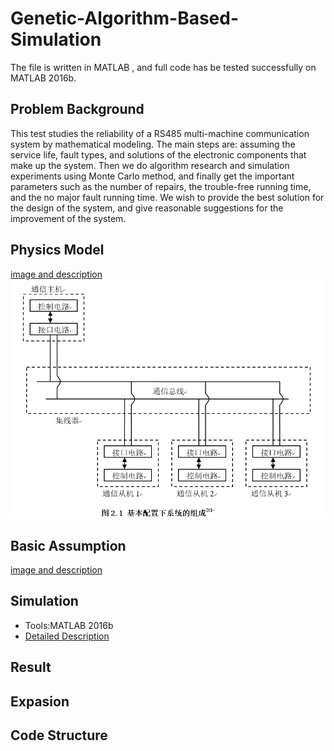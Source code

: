 # Genetic-Algorithm-Based-Simulation
The file is written in MATLAB , and full code has be tested successfully on MATLAB 2016b.
## Problem Background

This test studies the reliability of a RS485 multi-machine communication system by mathematical 
modeling. The main steps are: assuming the service life, fault types, and solutions of the electronic 
components that make up the system. Then we do algorithm research and simulation experiments using 
Monte Carlo method, and finally get the important parameters such as the number of repairs, the 
trouble-free running time, and the no major fault running time. We wish to provide the best solution for 
the design of the system, and give reasonable suggestions for the improvement of the system.
## Physics Model
[image and description](https://github.com/mingsjtu/Genetic-Algorithm-Based-Simulation/tree/master/BasicAssumption)
![image](https://github.com/mingsjtu/Genetic-Algorithm-Based-Simulation/blob/master/1.png)
## Basic Assumption

[image and description](https://github.com/mingsjtu/Genetic-Algorithm-Based-Simulation/tree/master/BasicAssumption)
## Simulation
* Tools:MATLAB 2016b
* [Detailed Description]()

## Result
## Expasion
## Code Structure